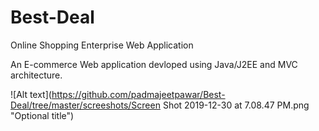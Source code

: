 # Best-Deal
Online Shopping Enterprise Web Application

An E-commerce Web application devloped using Java/J2EE and MVC architecture.

![Alt text](https://github.com/padmajeetpawar/Best-Deal/tree/master/screeshots/Screen Shot 2019-12-30 at 7.08.47 PM.png "Optional title")
